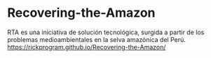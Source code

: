 # Recovering-the-Amazon
RTA es una iniciativa de solución tecnológica, surgida a partir de los problemas medioambientales en la selva amazónica del Perú. https://rickprogram.github.io/Recovering-the-Amazon/
